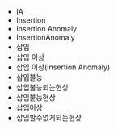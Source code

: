 ﻿- IA
- Insertion
- Insertion Anomaly
- InsertionAnomaly
- 삽입
- 삽입 이상
- 삽입 이상(Insertion Anomaly)
- 삽입불능
- 삽입불능되는현상
- 삽입불능현상
- 삽입이상
- 삽입할수없게되는현상
